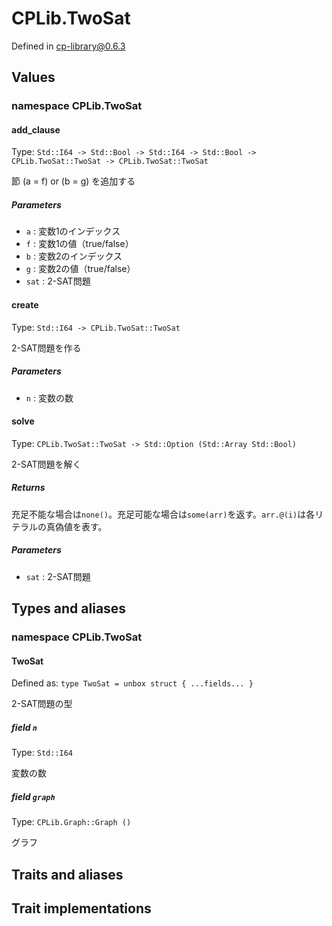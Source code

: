 # CPLib.TwoSat

Defined in cp-library@0.6.3

## Values

### namespace CPLib.TwoSat

#### add_clause

Type: `Std::I64 -> Std::Bool -> Std::I64 -> Std::Bool -> CPLib.TwoSat::TwoSat -> CPLib.TwoSat::TwoSat`

節 (a = f) or (b = g) を追加する

##### Parameters

- `a` : 変数1のインデックス
- `f` : 変数1の値（true/false）
- `b` : 変数2のインデックス
- `g` : 変数2の値（true/false）
- `sat` : 2-SAT問題

#### create

Type: `Std::I64 -> CPLib.TwoSat::TwoSat`

2-SAT問題を作る

##### Parameters

- `n` : 変数の数

#### solve

Type: `CPLib.TwoSat::TwoSat -> Std::Option (Std::Array Std::Bool)`

2-SAT問題を解く

##### Returns

充足不能な場合は`none()`。充足可能な場合は`some(arr)`を返す。`arr.@(i)`は各リテラルの真偽値を表す。

##### Parameters

- `sat` : 2-SAT問題

## Types and aliases

### namespace CPLib.TwoSat

#### TwoSat

Defined as: `type TwoSat = unbox struct { ...fields... }`

2-SAT問題の型

##### field `n`

Type: `Std::I64`

変数の数

##### field `graph`

Type: `CPLib.Graph::Graph ()`

グラフ

## Traits and aliases

## Trait implementations